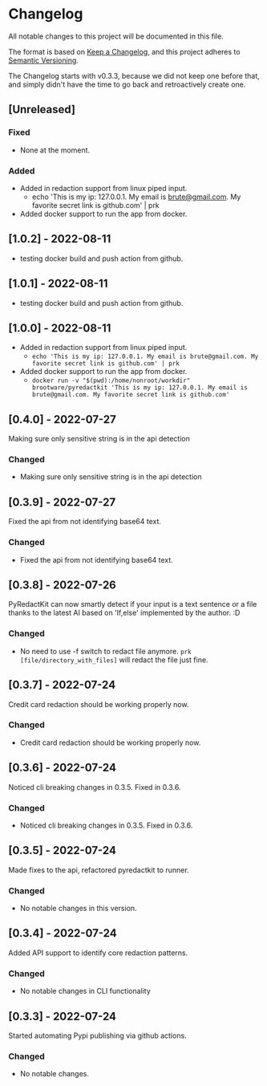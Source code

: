 # Changelog

All notable changes to this project will be documented in this file.

The format is based on [Keep a Changelog](https://keepachangelog.com/en/1.0.0/),
and this project adheres to [Semantic Versioning](https://semver.org/spec/v2.0.0.html).

The Changelog starts with v0.3.3, because we did not keep one before that,
and simply didn't have the time to go back and retroactively create one.

## [Unreleased]

### Fixed

- None at the moment.

### Added

- Added in redaction support from linux piped input.
  - echo 'This is my ip: 127.0.0.1. My email is brute@gmail.com. My favorite secret link is github.com' | prk
- Added docker support to run the app from docker.

## [1.0.2] - 2022-08-11

- testing docker build and push action from github.

## [1.0.1] - 2022-08-11

- testing docker build and push action from github.

## [1.0.0] - 2022-08-11

- Added in redaction support from linux piped input.
  - `echo 'This is my ip: 127.0.0.1. My email is brute@gmail.com. My favorite secret link is github.com' | prk`
- Added docker support to run the app from docker.
  - `docker run -v "$(pwd):/home/nonroot/workdir" brootware/pyredactkit 'This is my ip: 127.0.0.1. My email is brute@gmail.com. My favorite secret link is github.com'`

## [0.4.0] - 2022-07-27

Making sure only sensitive string is in the api detection

### Changed

- Making sure only sensitive string is in the api detection

## [0.3.9] - 2022-07-27

Fixed the api from not identifying base64 text.

### Changed

- Fixed the api from not identifying base64 text.

## [0.3.8] - 2022-07-26

PyRedactKit can now smartly detect if your input is a text sentence or a file thanks to the latest AI based on 'If,else' implemented by the author. :D

### Changed

- No need to use -f switch to redact file anymore. `prk [file/directory_with_files]` will redact the file just fine.

## [0.3.7] - 2022-07-24

Credit card redaction should be working properly now.

### Changed

- Credit card redaction should be working properly now.

## [0.3.6] - 2022-07-24

Noticed cli breaking changes in 0.3.5. Fixed in 0.3.6.

### Changed

- Noticed cli breaking changes in 0.3.5. Fixed in 0.3.6.

## [0.3.5] - 2022-07-24

Made fixes to the api, refactored pyredactkit to runner.

### Changed

- No notable changes in this version.

## [0.3.4] - 2022-07-24

Added API support to identify core redaction patterns.

### Changed

- No notable changes in CLI functionality

## [0.3.3] - 2022-07-24

Started automating Pypi publishing via github actions.

### Changed

- No notable changes.
